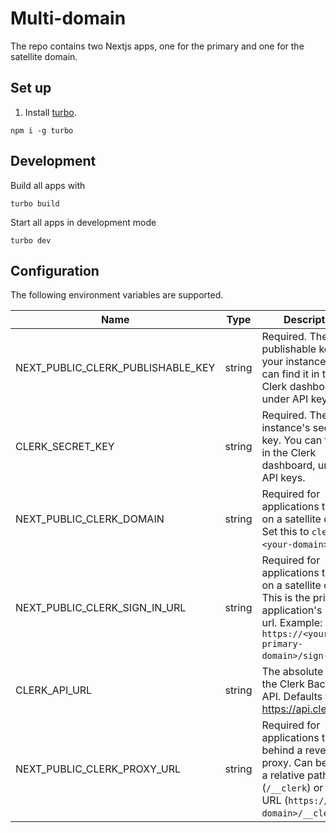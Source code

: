# Multi-domain

The repo contains two Nextjs apps, one for the primary and one for the satellite domain.

## Set up

1. Install [turbo](https://turbo.build/).

```
npm i -g turbo
```

## Development

Build all apps with

```
turbo build
```

Start all apps in development mode

```
turbo dev
```

## Configuration

The following environment variables are supported.

Name | Type | Description
-----|------|-------------
NEXT_PUBLIC_CLERK_PUBLISHABLE_KEY | string | Required. The publishable key for your instance. You can find it in the Clerk dashboard, under API keys.
CLERK_SECRET_KEY | string | Required. The instance's secret key. You can find it in the Clerk dashboard, under API keys.
NEXT_PUBLIC_CLERK_DOMAIN | string | Required for applications that run on a satellite domain. Set this to `clerk.<your-domain>`.
NEXT_PUBLIC_CLERK_SIGN_IN_URL | string | Required for applications that run on a satellite domain. This is the primary application's sign in url. Example: `https://<your-primary-domain>/sign-in`.
CLERK_API_URL | string | The absolute URL of the Clerk Backend API. Defaults to https://api.clerk.com.
NEXT_PUBLIC_CLERK_PROXY_URL | string | Required for applications that run behind a reverse proxy. Can be either a relative path (`/__clerk`) or a full URL (`https://<your-domain>/__clerk`).
